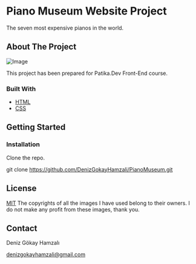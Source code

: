 # Piano Museum Website Project
The seven most expensive pianos in the world.

## About The Project
![Image](https://i.ibb.co/thw774j/About-the-project.png)

This project has been prepared for Patika.Dev Front-End course.

### Built With
- [HTML](https://en.wikipedia.org/wiki/HTML)
- [CSS](https://en.wikipedia.org/wiki/CSS)

## Getting Started


### Installation 
Clone the repo.

git clone https://github.com/DenizGokayHamzali/PianoMuseum.git

## License
[MIT](choosealicense.com/licenses/mit/)
The copyrights of all the images I have used belong to their owners.
I do not make any profit from these images, thank you.

## Contact

Deniz Gökay Hamzalı 

<denizgokayhamzali@gmail.com>